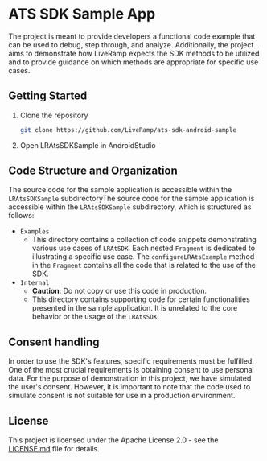 # ATS SDK Sample App

The project is meant to provide developers a functional code example that can be used to debug, step through, and analyze. Additionally, the project aims to demonstrate how LiveRamp expects the SDK methods to be utilized and to provide guidance on which methods are appropriate for specific use cases. 

## Getting Started

1. Clone the repository
    ```bash
    git clone https://github.com/LiveRamp/ats-sdk-android-sample
    ```
2. Open LRAtsSDKSample in AndroidStudio

## Code Structure and Organization

The source code for the sample application is accessible within the `LRAtsSDKSample` subdirectoryThe source code for the sample application is accessible within the `LRAtsSDKSample` subdirectory, which is structured as follows:

* `Examples`
    * This directory contains a collection of code snippets demonstrating various use cases of `LRAtSDK`. Each nested `Fragment` is dedicated to illustrating a specific use case. The `configureLRAtsExample` method in the `Fragment` contains all the code that is related to the use of the SDK.
* `Internal`
    * **Caution**: Do not copy or use this code in production.
    * This directory contains supporting code for certain functionalities presented in the sample application. It is unrelated to the core behavior or the usage of the `LRAtsSDK`.

## Consent handling

In order to use the SDK's features, specific requirements must be fulfilled. One of the most crucial requirements is obtaining consent to use personal data. For the purpose of demonstration in this project, we have simulated the user's consent. However, it is important to note that the code used to simulate consent is not suitable for use in a production environment.

## License
This project is licensed under the Apache License 2.0 - see the [LICENSE.md](LICENSE.md) file for details.
